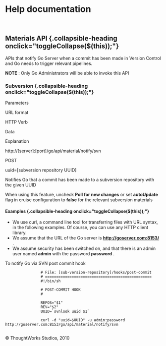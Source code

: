 Help documentation
==================

 

Materials API {.collapsible-heading onclick="toggleCollapse($(this));"}
-------------

APIs that notify Go Server when a commit has been made in Version
Control and Go needs to trigger relevant pipelines.

**NOTE** : Only Go Administrators will be able to invoke this API

### Subversion {.collapsible-heading onclick="toggleCollapse($(this));"}

Parameters

URL format

HTTP Verb

Data

Explanation

http://[server]:[port]/go/api/material/notify/svn

POST

uuid=[subversion repository UUID]

Notifies Go that a commit has been made to a subversion repository with
the given UUID

When using this feature, uncheck **Poll for new changes** or set
**autoUpdate** flag in cruise configuration to **false** for the
relevant subversion materials

#### Examples {.collapsible-heading onclick="toggleCollapse($(this));"}

-   We use curl, a command line tool for transferring files with URL
    syntax, in the following examples. Of course, you can use any HTTP
    client library.
-   We assume that the URL of the Go server is
    **http://goserver.com:8153/** .
-   We assume security has been switched on, and that there is an admin
    user named **admin** with the password **password** .

To notify Go via SVN post commit hook

``` {.code}
                # File: [sub-version-repository]/hooks/post-commit
                # ================================================
                #!/bin/sh

                # POST-COMMIT HOOK
                #

                REPOS="$1"
                REV="$2"
                UUID=`svnlook uuid $1`

                curl -d "uuid=$UUID" -u admin:password http://goserver.com:8153/go/api/material/notify/svn
            
```





© ThoughtWorks Studios, 2010

